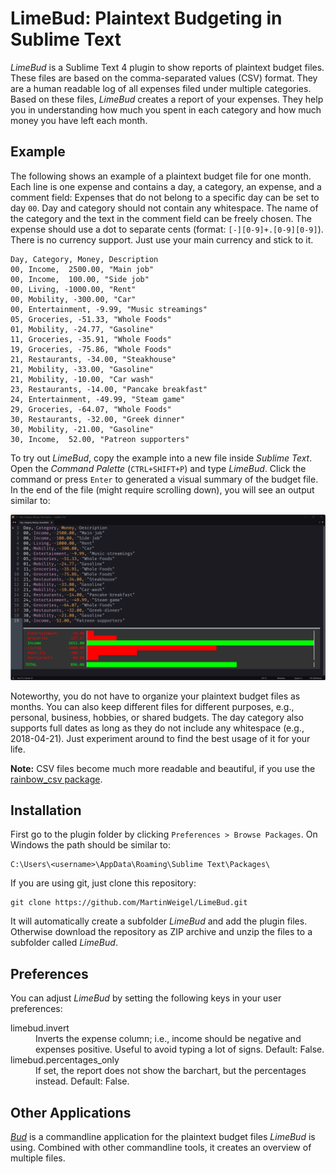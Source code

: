 # LimeBud: Plaintext Budgeting in Sublime Text

*LimeBud* is a Sublime Text 4 plugin to show reports of plaintext budget files.
These files are based on the comma-separated values (CSV) format.
They are a human readable log of all expenses filed under multiple categories.
Based on these files, *LimeBud* creates a report of your expenses.
They help you in understanding how much you spent in each category and how much money you have left each month.


## Example

The following shows an example of a plaintext budget file for one month.
Each line is one expense and contains a day, a category, an expense, and a comment field:
Expenses that do not belong to a specific day can be set to day `00`.
Day and category should not contain any whitespace.
The name of the category and the text in the comment field can be freely chosen.
The expense should use a dot to separate cents (format: `[-][0-9]+.[0-9][0-9]`).
There is no currency support. Just use your main currency and stick to it.

    Day, Category, Money, Description
    00, Income,  2500.00, "Main job"
    00, Income,  100.00, "Side job"
    00, Living, -1000.00, "Rent"
    00, Mobility, -300.00, "Car"
    00, Entertainment, -9.99, "Music streamings"
    05, Groceries, -51.33, "Whole Foods"
    01, Mobility, -24.77, "Gasoline"
    11, Groceries, -35.91, "Whole Foods"
    19, Groceries, -75.86, "Whole Foods"
    21, Restaurants, -34.00, "Steakhouse"
    21, Mobility, -33.00, "Gasoline"
    21, Mobility, -10.00, "Car wash"
    23, Restaurants, -14.00, "Pancake breakfast"
    24, Entertainment, -49.99, "Steam game"
    29, Groceries, -64.07, "Whole Foods"
    30, Restaurants, -32.00, "Greek dinner"
    30, Mobility, -21.00, "Gasoline"
    30, Income,  52.00, "Patreon supporters"

To try out *LimeBud*, copy the example into a new file inside *Sublime Text*.
Open the *Command Palette* (`CTRL+SHIFT+P`) and type *LimeBud*.
Click the command or press `Enter` to generated a visual summary of the budget file.
In the end of the file (might require scrolling down), you will see an output similar to:

![Generated LimeBud Report](./doc/limebud_report.png)

Noteworthy, you do not have to organize your plaintext budget files as months.
You can also keep different files for different purposes, e.g., personal, business, hobbies, or shared budgets.
The day category also supports full dates as long as they do not include any whitespace (e.g., 2018-04-21).
Just experiment around to find the best usage of it for your life.

**Note:** CSV files become much more readable and beautiful, if you use the [rainbow_csv package](https://github.com/mechatroner/sublime_rainbow_csv).


## Installation

First go to the plugin folder by clicking `Preferences > Browse Packages`.
On Windows the path should be similar to:

    C:\Users\<username>\AppData\Roaming\Sublime Text\Packages\

If you are using git, just clone this repository:

    git clone https://github.com/MartinWeigel/LimeBud.git

It will automatically create a subfolder *LimeBud* and add the plugin files.
Otherwise download the repository as ZIP archive and unzip the files to a subfolder called *LimeBud*.


## Preferences

You can adjust *LimeBud* by setting the following keys in your user preferences:

<dl>
<dt>limebud.invert</dt>
<dd>Inverts the expense column; i.e., income should be negative and expenses positive. Useful to avoid typing a lot of signs. Default: False.</dd>

<dt>limebud.percentages_only</dt>
<dd>If set, the report does not show the barchart, but the percentages instead. Default: False.</dd>
</dl>


## Other Applications

*[Bud](https://github.com/MartinWeigel/Bud.git)* is a commandline application for the plaintext budget files *LimeBud* is using.
Combined with other commandline tools, it creates an overview of multiple files.
